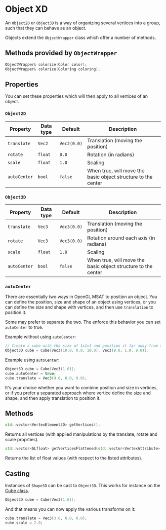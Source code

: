 # Object XD

An ``Object2D`` or ``Object3D`` is a way of organizing several vertices into a group, such
that they can behave as an object.

Objects extend the ``ObjectWrapper`` class which offer a number of methods.

## Methods provided by ``ObjectWrapper``

````c++
ObjectWrapper& colorize(Color color);
ObjectWrapper& colorize(Coloring coloring);
````

## Properties
You can set these properties which will then apply to all vertices of an object.

### ``Object2D``
| Property       | Data type | Default      | Description                                                   |
|----------------|-----------|--------------|---------------------------------------------------------------|
| ``translate``  | ``Vec2``  | ``Vec2(0.0)`` | Translation (moving the position)                             |
| ``rotate``     | ``float`` | ``0.0`` | Rotation (in radians)                                         |
| ``scale``      | ``float`` | ``1.0``      | Scaling                                                       |
| ``autoCenter`` | ``bool``  | ``false``    | When true, will move the basic object structure to the center |

### ``Object3D``
| Property       | Data type       | Default       | Description                                                   |
|----------------|-----------------|---------------|---------------------------------------------------------------|
| ``translate``  | ``Vec3`` | ``Vec3(0.0)`` | Translation (moving the position)                             |
| ``rotate``     | ``Vec3``        | ``Vec3(0.0)`` | Rotation around each axis (in radians)                        |
| ``scale``      | ``float``       | ``1.0``       | Scaling                                                       |
| ``autoCenter`` | ``bool``        | ``false``     | When true, will move the basic object structure to the center |

### ``autoCenter``
There are essentially two ways in OpenGL MSAT to position an object. You can define the position, size and shape
of an object using vertices, or you can define the size and shape with vertices, and then use ``translation``
to position it.

Some may prefer to separate the two. The enforce this behavior you can set ``autoCenter`` to true.

Example without using ``autoCenter``:

````c++
// Create a cube with the size of 1x1x1 and position it far away from the center
Object3D cube = Cube(Vec3(10.0, 0.0, 10.0), Vec3(9.0, 1.0, 9.0));
````

Example using ``autoCenter``:
````c++
Object3D cube = Cube(Vec3(1.0));
cube.autoCenter = true;
cube.translate = Vec3(9.0, 0.0, 9.0);
````

It's your choice whether you want to combine position and size in vertices, or if you prefer a separated
approach where vertice define the size and shape, and then apply translation to position it.

## Methods
````c++
std::vector<VertexElement3D> getVertices();
````

Returns all vertices (with applied manipulations by the translate, rotate and scale proprties).

````c++
std::vector<GLfloat> getVerticesFlattened(std::vector<VertexAttribute> attributes)
````
Returns the list of float values (with respect to the listed attributes).

## Casting
Instances of ``Shape3D`` can be cast to ``Object3D``.
This works for instance on the [Cube class](cube.md).

````c++
Object3D cube = Cube(Vec3(1.0));
````

And that means you can now apply the various transforms on it:

````c++
cube.translate = Vec3(3.0, 0.0, 0.0);
cube.scale = 2.0;
````
